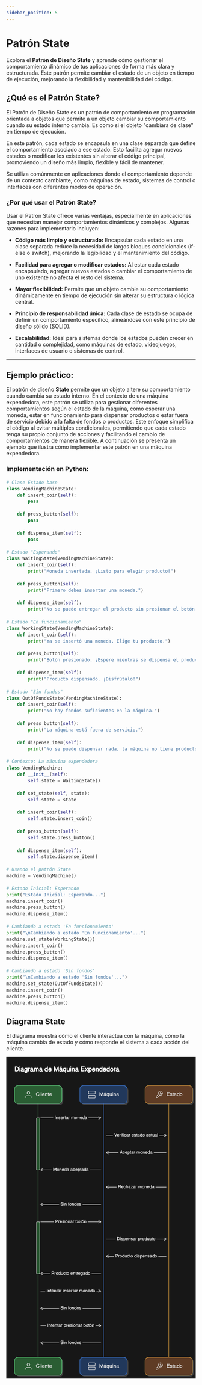 ```yaml
---
sidebar_position: 5
---
```


# Patrón State

Explora el **Patrón de Diseño State** y aprende cómo gestionar el comportamiento dinámico de tus aplicaciones de forma más clara y estructurada. Este patrón permite cambiar el estado de un objeto en tiempo de ejecución, mejorando la flexibilidad y mantenibilidad del código.

## ¿Qué es el Patrón State?

El Patrón de Diseño State es un patrón de comportamiento en programación orientada a objetos que permite a un objeto cambiar su comportamiento cuando su estado interno cambia. Es como si el objeto "cambiara de clase" en tiempo de ejecución.

En este patrón, cada estado se encapsula en una clase separada que define el comportamiento asociado a ese estado. Esto facilita agregar nuevos estados o modificar los existentes sin alterar el código principal, promoviendo un diseño más limpio, flexible y fácil de mantener.

Se utiliza comúnmente en aplicaciones donde el comportamiento depende de un contexto cambiante, como máquinas de estado, sistemas de control o interfaces con diferentes modos de operación.

### ¿Por qué usar el Patrón State?
Usar el Patrón State ofrece varias ventajas, especialmente en aplicaciones que necesitan manejar comportamientos dinámicos y complejos. Algunas razones para implementarlo incluyen:

- **Código más limpio y estructurado:**
    Encapsular cada estado en una clase separada reduce la necesidad de largos bloques condicionales (if-else o switch), mejorando la legibilidad y el mantenimiento del código.

- **Facilidad para agregar o modificar estados:**
    Al estar cada estado encapsulado, agregar nuevos estados o cambiar el comportamiento de uno existente no afecta el resto del sistema.

- **Mayor flexibilidad:**
    Permite que un objeto cambie su comportamiento dinámicamente en tiempo de ejecución sin alterar su estructura o lógica central.

- **Principio de responsabilidad única:**
    Cada clase de estado se ocupa de definir un comportamiento específico, alineándose con este principio de diseño sólido (SOLID).

- **Escalabilidad:**
    Ideal para sistemas donde los estados pueden crecer en cantidad o complejidad, como máquinas de estado, videojuegos, interfaces de usuario o sistemas de control.
---
## Ejemplo práctico:

El patrón de diseño **State** permite que un objeto altere su comportamiento cuando cambia su estado interno. En el contexto de una máquina expendedora, este patrón se utiliza para gestionar diferentes comportamientos según el estado de la máquina, como esperar una moneda, estar en funcionamiento para dispensar productos o estar fuera de servicio debido a la falta de fondos o productos. Este enfoque simplifica el código al evitar múltiples condicionales, permitiendo que cada estado tenga su propio conjunto de acciones y facilitando el cambio de comportamientos de manera flexible. A continuación se presenta un ejemplo que ilustra cómo implementar este patrón en una máquina expendedora.

### Implementación en Python:

```python
# Clase Estado base
class VendingMachineState:
    def insert_coin(self):
        pass

    def press_button(self):
        pass

    def dispense_item(self):
        pass

# Estado "Esperando"
class WaitingState(VendingMachineState):
    def insert_coin(self):
        print("Moneda insertada. ¡Listo para elegir producto!")
    
    def press_button(self):
        print("Primero debes insertar una moneda.")
    
    def dispense_item(self):
        print("No se puede entregar el producto sin presionar el botón.")

# Estado "En funcionamiento"
class WorkingState(VendingMachineState):
    def insert_coin(self):
        print("Ya se insertó una moneda. Elige tu producto.")
    
    def press_button(self):
        print("Botón presionado. ¡Espere mientras se dispensa el producto!")
    
    def dispense_item(self):
        print("Producto dispensado. ¡Disfrútalo!")

# Estado "Sin fondos"
class OutOfFundsState(VendingMachineState):
    def insert_coin(self):
        print("No hay fondos suficientes en la máquina.")
    
    def press_button(self):
        print("La máquina está fuera de servicio.")
    
    def dispense_item(self):
        print("No se puede dispensar nada, la máquina no tiene productos disponibles.")

# Contexto: La máquina expendedora
class VendingMachine:
    def __init__(self):
        self.state = WaitingState()

    def set_state(self, state):
        self.state = state

    def insert_coin(self):
        self.state.insert_coin()

    def press_button(self):
        self.state.press_button()

    def dispense_item(self):
        self.state.dispense_item()

# Usando el patrón State
machine = VendingMachine()

# Estado Inicial: Esperando
print("Estado Inicial: Esperando...")
machine.insert_coin()
machine.press_button()
machine.dispense_item()

# Cambiando a estado 'En funcionamiento'
print("\nCambiando a estado 'En funcionamiento'...")
machine.set_state(WorkingState())
machine.insert_coin()
machine.press_button()
machine.dispense_item()

# Cambiando a estado 'Sin fondos'
print("\nCambiando a estado 'Sin fondos'...")
machine.set_state(OutOfFundsState())
machine.insert_coin()
machine.press_button()
machine.dispense_item()

```
## Diagrama State 
El diagrama muestra cómo el cliente interactúa con la máquina, cómo la máquina cambia de estado y cómo responde el sistema a cada acción del cliente.

![alt text](diagram-export-28-11-2024-11_03_39-a.m..png)



